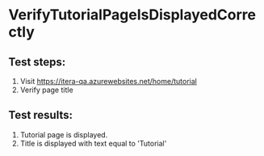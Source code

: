 # VerifyTutorialPageIsDisplayedCorrectly

## Test steps:

1. Visit https://itera-qa.azurewebsites.net/home/tutorial
2. Verify page title

## Test results:

1. Tutorial page is displayed.
2. Title is displayed with text equal to 'Tutorial'
